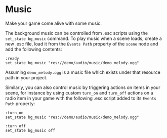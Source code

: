 # Music

Make your game come alive with some music.

The background music can be controlled from .esc scripts using the `set_state bg_music` command. To play music when a scene loads, create a new .esc file, load it from the `Events Path`  property of the `scene` node and add the following contents:

```
:ready
set_state bg_music "res://demo/audio/music/demo_melody.ogg"
```

Assuming `demo_melody.ogg` is a music file which exists under that resource path in your project.

Similarly, you can also control music by triggering actions on items in your scene, for instance by using custom `turn_on` and `turn_off` actions on a radio item in your game with the following .esc script added to its `Events Path` property:

```
:turn_on
set_state bg_music "res://demo/audio/music/demo_melody.ogg"

:turn_off
set_state bg_music off
```

